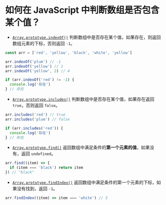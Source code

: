 # 如何在 JavaScript 中判断数组是否包含某个值？

- [`Array.prototype.indexOf()`](https://developer.mozilla.org/zh-CN/docs/Web/JavaScript/Reference/Global_Objects/Array/indexOf) 判断数组中是否存在某个值，如果存在，则返回数组元素的下标，否则返回 `-1`。

```js
const arr = ['red', 'yellow', 'black', 'white', 'yellow']

arr.indexOf('plum') // -1
arr.indexOf('yellow') // 1
arr.indexOf('yellow', 2) // 4

if (arr.indexOf('red') != -1) {
  console.log('存在')
} // 存在
```

- [`Array.prototype.includes()`](https://developer.mozilla.org/zh-CN/docs/Web/JavaScript/Reference/Global_Objects/Array/includes) 判断数组中是否存在某个值，如果存在返回 `true`，否则返回 `false`。

```javascript
arr.includes('red') // true
arr.includes('plum') // false

if (arr.includes('red')) {
  console.log('存在')
} // 存在
```

- [`Array.prototype.find()`](https://developer.mozilla.org/zh-CN/docs/Web/JavaScript/Reference/Global_Objects/Array/find) 返回数组中满足条件的**第一个元素的值**，如果没有，返回 `undefined`。

```js
arr.find((item) => {
  if (item === 'black') return item
}) // "black"
```

- [`Array.prototype.findIndex()`](https://developer.mozilla.org/zh-CN/docs/Web/JavaScript/Reference/Global_Objects/Array/findIndex) 返回数组中满足条件的第一个元素的下标，如果没有找到，返回 `-1`。

```js
arr.findIndex((item) => item === 'white') // 3
```
